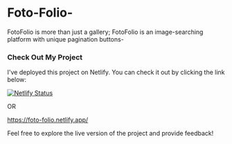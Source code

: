 # Foto-Folio-
FotoFolio is more than just a gallery; FotoFolio is an image-searching platform with unique pagination buttons-

### Check Out My Project

I've deployed this project on Netlify. You can check it out by clicking the link below:

[![Netlify Status](https://api.netlify.com/api/v1/badges/26fc2972-b5c3-4c67-890a-7f8b4982969f/deploy-status)](https://app.netlify.com/sites/foto-folio/deploys)

OR

https://foto-folio.netlify.app/

Feel free to explore the live version of the project and provide feedback!



